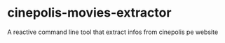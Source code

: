 # cinepolis-movies-extractor
A reactive command line tool that extract infos from cinepolis pe website
